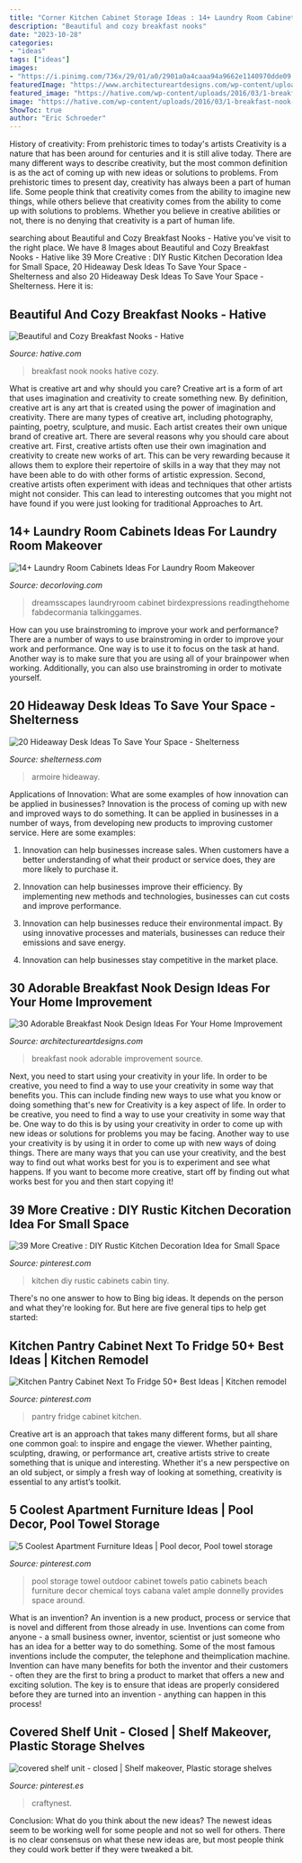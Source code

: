 ```yaml
---
title: "Corner Kitchen Cabinet Storage Ideas : 14+ Laundry Room Cabinets Ideas For Laundry Room Makeover"
description: "Beautiful and cozy breakfast nooks"
date: "2023-10-28"
categories:
- "ideas"
tags: ["ideas"]
images:
- "https://i.pinimg.com/736x/29/01/a0/2901a0a4caaa94a9662e1140970dde09.jpg"
featuredImage: "https://www.architectureartdesigns.com/wp-content/uploads/2013/10/202-630x630.jpg"
featured_image: "https://hative.com/wp-content/uploads/2016/03/1-breakfast-nook-ideas.jpg"
image: "https://hative.com/wp-content/uploads/2016/03/1-breakfast-nook-ideas.jpg"
ShowToc: true
author: "Eric Schroeder"
---
```



History of creativity: From prehistoric times to today's artists
Creativity is a nature that has been around for centuries and it is still alive today. There are many different ways to describe creativity, but the most common definition is as the act of coming up with new ideas or solutions to problems. From prehistoric times to present day, creativity has always been a part of human life. Some people think that creativity comes from the ability to imagine new things, while others believe that creativity comes from the ability to come up with solutions to problems. Whether you believe in creative abilities or not, there is no denying that creativity is a part of human life.

	

		
searching about Beautiful and Cozy Breakfast Nooks - Hative you've visit to the right place. We have 8 Images about Beautiful and Cozy Breakfast Nooks - Hative like 39 More Creative : DIY Rustic Kitchen Decoration Idea for Small Space, 20 Hideaway Desk Ideas To Save Your Space - Shelterness and also 20 Hideaway Desk Ideas To Save Your Space - Shelterness. Here it is:
		
    
## Beautiful And Cozy Breakfast Nooks - Hative

<img loading=lazy src="https://hative.com/wp-content/uploads/2016/03/1-breakfast-nook-ideas.jpg" onerror="this.onerror=null;this.src='https://tse3.mm.bing.net/th?id=OIP.b3j6lKRZviE5WEElINPoUAHaLE&amp;pid=15.1';" alt="Beautiful and Cozy Breakfast Nooks - Hative">

_Source: hative.com_

>breakfast nook nooks hative cozy. 

	

What is creative art and why should you care?
Creative art is a form of art that uses imagination and creativity to create something new. By definition, creative art is any art that is created using the power of imagination and creativity. There are many types of creative art, including photography, painting, poetry, sculpture, and music. Each artist creates their own unique brand of creative art.
There are several reasons why you should care about creative art. First, creative artists often use their own imagination and creativity to create new works of art. This can be very rewarding because it allows them to explore their repertoire of skills in a way that they may not have been able to do with other forms of artistic expression. Second, creative artists often experiment with ideas and techniques that other artists might not consider. This can lead to interesting outcomes that you might not have found if you were just looking for traditional Approaches to Art.

    
## 14+ Laundry Room Cabinets Ideas For Laundry Room Makeover

<img loading=lazy src="https://decorloving.com/wp-content/uploads/2019/09/Laundry-Room-Cabinets-Ideas-11.jpg" onerror="this.onerror=null;this.src='https://tse1.mm.bing.net/th?id=OIP.xuWDBUm7YXPBvBe2uwlCsgHaLH&amp;pid=15.1';" alt="14+ Laundry Room Cabinets Ideas For Laundry Room Makeover">

_Source: decorloving.com_

>dreamsscapes laundryroom cabinet birdexpressions readingthehome fabdecormania talkinggames. 

	

How can you use brainstroming to improve your work and performance?
There are a number of ways to use brainstroming in order to improve your work and performance. One way is to use it to focus on the task at hand. Another way is to make sure that you are using all of your brainpower when working. Additionally, you can also use brainstroming in order to motivate yourself.

    
## 20 Hideaway Desk Ideas To Save Your Space - Shelterness

<img loading=lazy src="https://i.shelterness.com/2016/12/16-corner-armoire-hiding-a-desk.jpg" onerror="this.onerror=null;this.src='https://tse4.mm.bing.net/th?id=OIP.QtEea_HyhFX_AtjbRAKncAAAAA&amp;pid=15.1';" alt="20 Hideaway Desk Ideas To Save Your Space - Shelterness">

_Source: shelterness.com_

>armoire hideaway. 

	

Applications of Innovation: What are some examples of how innovation can be applied in businesses?
Innovation is the process of coming up with new and improved ways to do something. It can be applied in businesses in a number of ways, from developing new products to improving customer service. Here are some examples:
1. Innovation can help businesses increase sales. When customers have a better understanding of what their product or service does, they are more likely to purchase it.

2. Innovation can help businesses improve their efficiency. By implementing new methods and technologies, businesses can cut costs and improve performance.

3. Innovation can help businesses reduce their environmental impact. By using innovative processes and materials, businesses can reduce their emissions and save energy.

4. Innovation can help businesses stay competitive in the market place.

    
## 30 Adorable Breakfast Nook Design Ideas For Your Home Improvement

<img loading=lazy src="https://www.architectureartdesigns.com/wp-content/uploads/2013/10/202-630x630.jpg" onerror="this.onerror=null;this.src='https://tse2.mm.bing.net/th?id=OIP.aPEDe3tXU6zyIFVUnOIwIQHaHa&amp;pid=15.1';" alt="30 Adorable Breakfast Nook Design Ideas For Your Home Improvement">

_Source: architectureartdesigns.com_

>breakfast nook adorable improvement source. 

	

Next, you need to start using your creativity in your life. In order to be creative, you need to find a way to use your creativity in some way that benefits you. This can include finding new ways to use what you know or doing something that's new for
Creativity is a key aspect of life. In order to be creative, you need to find a way to use your creativity in some way that be. One way to do this is by using your creativity in order to come up with new ideas or solutions for problems you may be facing. Another way to use your creativity is by using it in order to come up with new ways of doing things. There are many ways that you can use your creativity, and the best way to find out what works best for you is to experiment and see what happens. If you want to become more creative, start off by finding out what works best for you and then start copying it!

    
## 39 More Creative : DIY Rustic Kitchen Decoration Idea For Small Space

<img loading=lazy src="https://i.pinimg.com/736x/29/01/a0/2901a0a4caaa94a9662e1140970dde09.jpg" onerror="this.onerror=null;this.src='https://tse2.mm.bing.net/th?id=OIP.f5kkiBVegabS7A64w0Gq1gHaJ4&amp;pid=15.1';" alt="39 More Creative : DIY Rustic Kitchen Decoration Idea for Small Space">

_Source: pinterest.com_

>kitchen diy rustic cabinets cabin tiny. 

	

There's no one answer to how to Bing big ideas. It depends on the person and what they're looking for. But here are five general tips to help get started: 

    
## Kitchen Pantry Cabinet Next To Fridge 50+ Best Ideas | Kitchen Remodel

<img loading=lazy src="https://i.pinimg.com/736x/42/58/6a/42586ad40163c1abe3660e5c86975b71.jpg" onerror="this.onerror=null;this.src='https://tse2.mm.bing.net/th?id=OIP.iNqbqZJNxJxMGS-JJ-K9NAAAAA&amp;pid=15.1';" alt="Kitchen Pantry Cabinet Next To Fridge 50+ Best Ideas | Kitchen remodel">

_Source: pinterest.com_

>pantry fridge cabinet kitchen. 

	

Creative art is an approach that takes many different forms, but all share one common goal: to inspire and engage the viewer. Whether painting, sculpting, drawing, or performance art, creative artists strive to create something that is unique and interesting. Whether it's a new perspective on an old subject, or simply a fresh way of looking at something, creativity is essential to any artist’s toolkit.

    
## 5 Coolest Apartment Furniture Ideas | Pool Decor, Pool Towel Storage

<img loading=lazy src="https://i.pinimg.com/736x/03/cb/d4/03cbd401947ef5f312c286d74752561c.jpg" onerror="this.onerror=null;this.src='https://tse3.mm.bing.net/th?id=OIP.D5n1sMA7GO8pQcV4GckQtAHaKq&amp;pid=15.1';" alt="5 Coolest Apartment Furniture Ideas | Pool decor, Pool towel storage">

_Source: pinterest.com_

>pool storage towel outdoor cabinet towels patio cabinets beach furniture decor chemical toys cabana valet ample donnelly provides space around. 

	

What is an invention?
An invention is a new product, process or service that is novel and different from those already in use. Inventions can come from anyone - a small business owner, inventor, scientist or just someone who has an idea for a better way to do something. Some of the most famous inventions include the computer, the telephone and theimplication machine. 
Invention can have many benefits for both the inventor and their customers - often they are the first to bring a product to market that offers a new and exciting solution. The key is to ensure that ideas are properly considered before they are turned into an invention - anything can happen in this process!

    
## Covered Shelf Unit - Closed | Shelf Makeover, Plastic Storage Shelves

<img loading=lazy src="https://i.pinimg.com/736x/8d/64/69/8d64698c6e5aa62ebb953468ad018b6f--metal-shelves-storage-room.jpg" onerror="this.onerror=null;this.src='https://tse1.mm.bing.net/th?id=OIP.8EBps2Mbz9Th-uZvpZhI2AAAAA&amp;pid=15.1';" alt="covered shelf unit - closed | Shelf makeover, Plastic storage shelves">

_Source: pinterest.es_

>craftynest. 

	

Conclusion: What do you think about the new ideas?
The newest ideas seem to be working well for some people and not so well for others. There is no clear consensus on what these new ideas are, but most people think they could work better if they were tweaked a bit.

